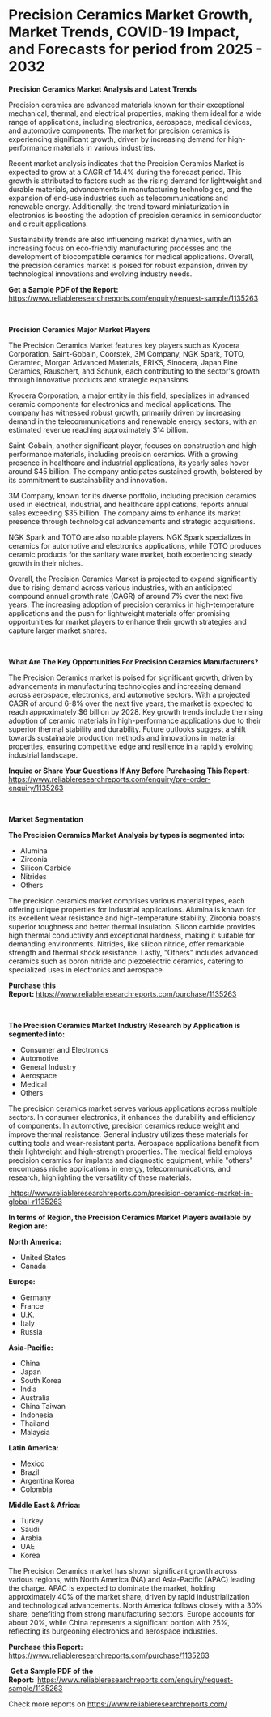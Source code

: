 <p><h1>Precision Ceramics Market Growth, Market Trends, COVID-19 Impact, and Forecasts for period from 2025 - 2032</h1></p><p><strong>Precision Ceramics Market Analysis and Latest Trends</strong></p>
<p><p>Precision ceramics are advanced materials known for their exceptional mechanical, thermal, and electrical properties, making them ideal for a wide range of applications, including electronics, aerospace, medical devices, and automotive components. The market for precision ceramics is experiencing significant growth, driven by increasing demand for high-performance materials in various industries.</p><p>Recent market analysis indicates that the Precision Ceramics Market is expected to grow at a CAGR of 14.4% during the forecast period. This growth is attributed to factors such as the rising demand for lightweight and durable materials, advancements in manufacturing technologies, and the expansion of end-use industries such as telecommunications and renewable energy. Additionally, the trend toward miniaturization in electronics is boosting the adoption of precision ceramics in semiconductor and circuit applications.</p><p>Sustainability trends are also influencing market dynamics, with an increasing focus on eco-friendly manufacturing processes and the development of biocompatible ceramics for medical applications. Overall, the precision ceramics market is poised for robust expansion, driven by technological innovations and evolving industry needs.</p></p>
<p><strong>Get a Sample PDF of the Report:&nbsp;</strong> <a href="https://www.reliableresearchreports.com/enquiry/request-sample/1135263?utm_campaign=3362&utm_medium=2&utm_source=Github&utm_content=ia&utm_term=01042025&utm_id=precision-ceramics">https://www.reliableresearchreports.com/enquiry/request-sample/1135263</a></p>
<p>&nbsp;</p>
<p><strong>Precision Ceramics Major Market Players</strong></p>
<p><p>The Precision Ceramics Market features key players such as Kyocera Corporation, Saint-Gobain, Coorstek, 3M Company, NGK Spark, TOTO, Ceramtec, Morgan Advanced Materials, ERIKS, Sinocera, Japan Fine Ceramics, Rauschert, and Schunk, each contributing to the sector's growth through innovative products and strategic expansions.</p><p>Kyocera Corporation, a major entity in this field, specializes in advanced ceramic components for electronics and medical applications. The company has witnessed robust growth, primarily driven by increasing demand in the telecommunications and renewable energy sectors, with an estimated revenue reaching approximately $14 billion.</p><p>Saint-Gobain, another significant player, focuses on construction and high-performance materials, including precision ceramics. With a growing presence in healthcare and industrial applications, its yearly sales hover around $45 billion. The company anticipates sustained growth, bolstered by its commitment to sustainability and innovation.</p><p>3M Company, known for its diverse portfolio, including precision ceramics used in electrical, industrial, and healthcare applications, reports annual sales exceeding $35 billion. The company aims to enhance its market presence through technological advancements and strategic acquisitions.</p><p>NGK Spark and TOTO are also notable players. NGK Spark specializes in ceramics for automotive and electronics applications, while TOTO produces ceramic products for the sanitary ware market, both experiencing steady growth in their niches.</p><p>Overall, the Precision Ceramics Market is projected to expand significantly due to rising demand across various industries, with an anticipated compound annual growth rate (CAGR) of around 7% over the next five years. The increasing adoption of precision ceramics in high-temperature applications and the push for lightweight materials offer promising opportunities for market players to enhance their growth strategies and capture larger market shares.</p></p>
<p>&nbsp;</p>
<p><strong>What Are The Key Opportunities For Precision Ceramics Manufacturers?</strong></p>
<p><p>The Precision Ceramics market is poised for significant growth, driven by advancements in manufacturing technologies and increasing demand across aerospace, electronics, and automotive sectors. With a projected CAGR of around 6-8% over the next five years, the market is expected to reach approximately $6 billion by 2028. Key growth trends include the rising adoption of ceramic materials in high-performance applications due to their superior thermal stability and durability. Future outlooks suggest a shift towards sustainable production methods and innovations in material properties, ensuring competitive edge and resilience in a rapidly evolving industrial landscape.</p></p>
<p><strong>Inquire or Share Your Questions If Any Before Purchasing This Report:</strong> <a href="https://www.reliableresearchreports.com/enquiry/pre-order-enquiry/1135263?utm_campaign=3362&utm_medium=2&utm_source=Github&utm_content=ia&utm_term=01042025&utm_id=precision-ceramics">https://www.reliableresearchreports.com/enquiry/pre-order-enquiry/1135263</a></p>
<p>&nbsp;</p>
<p><strong>Market Segmentation</strong></p>
<p><strong>The Precision Ceramics Market Analysis by types is segmented into:</strong></p>
<p><ul><li>Alumina</li><li>Zirconia</li><li>Silicon Carbide</li><li>Nitrides</li><li>Others</li></ul></p>
<p><p>The precision ceramics market comprises various material types, each offering unique properties for industrial applications. Alumina is known for its excellent wear resistance and high-temperature stability. Zirconia boasts superior toughness and better thermal insulation. Silicon carbide provides high thermal conductivity and exceptional hardness, making it suitable for demanding environments. Nitrides, like silicon nitride, offer remarkable strength and thermal shock resistance. Lastly, "Others" includes advanced ceramics such as boron nitride and piezoelectric ceramics, catering to specialized uses in electronics and aerospace.</p></p>
<p><strong>Purchase this Report:&nbsp;</strong><a href="https://www.reliableresearchreports.com/purchase/1135263?utm_campaign=3362&utm_medium=2&utm_source=Github&utm_content=ia&utm_term=01042025&utm_id=precision-ceramics">https://www.reliableresearchreports.com/purchase/1135263</a></p>
<p>&nbsp;</p>
<p><strong>The Precision Ceramics Market Industry Research by Application is segmented into:</strong></p>
<p><ul><li>Consumer and Electronics</li><li>Automotive</li><li>General Industry</li><li>Aerospace</li><li>Medical</li><li>Others</li></ul></p>
<p><p>The precision ceramics market serves various applications across multiple sectors. In consumer electronics, it enhances the durability and efficiency of components. In automotive, precision ceramics reduce weight and improve thermal resistance. General industry utilizes these materials for cutting tools and wear-resistant parts. Aerospace applications benefit from their lightweight and high-strength properties. The medical field employs precision ceramics for implants and diagnostic equipment, while "others" encompass niche applications in energy, telecommunications, and research, highlighting the versatility of these materials.</p></p>
<p><a href="https://www.reliableresearchreports.com/precision-ceramics-market-in-global-r1135263?utm_campaign=3362&utm_medium=2&utm_source=Github&utm_content=ia&utm_term=01042025&utm_id=precision-ceramics">&nbsp;https://www.reliableresearchreports.com/precision-ceramics-market-in-global-r1135263</a></p>
<p><strong>In terms of Region, the Precision Ceramics Market Players available by Region are:</strong></p>
<p>
    <p> <strong> North America: </strong>
        <ul>
            <li>United States</li>
            <li>Canada</li>
        </ul>
        </p> 
    <p> <strong> Europe: </strong>
        <ul>
            <li>Germany</li>
            <li>France</li>
            <li>U.K.</li>
            <li>Italy</li>
            <li>Russia</li>
        </ul>
        </p> 
    <p> <strong> Asia-Pacific: </strong>
        <ul>
            <li>China</li>
            <li>Japan</li>
            <li>South Korea</li>
            <li>India</li>
            <li>Australia</li>
            <li>China Taiwan</li>
            <li>Indonesia</li>
            <li>Thailand</li>
            <li>Malaysia</li>
        </ul>
        </p> 
    <p> <strong> Latin America: </strong>
        <ul>
            <li>Mexico</li>
            <li>Brazil</li>
            <li>Argentina Korea</li>
            <li>Colombia</li>
        </ul>
        </p> 
    <p> <strong> Middle East & Africa: </strong>
        <ul>
            <li>Turkey</li>
            <li>Saudi</li>
            <li>Arabia</li>
            <li>UAE</li>
            <li>Korea</li>
        </ul>
    </p>
    </p>
<p><p>The Precision Ceramics market has shown significant growth across various regions, with North America (NA) and Asia-Pacific (APAC) leading the charge. APAC is expected to dominate the market, holding approximately 40% of the market share, driven by rapid industrialization and technological advancements. North America follows closely with a 30% share, benefiting from strong manufacturing sectors. Europe accounts for about 20%, while China represents a significant portion with 25%, reflecting its burgeoning electronics and aerospace industries.</p></p>
<p><strong>Purchase this Report: </strong><a href="https://www.reliableresearchreports.com/purchase/1135263?utm_campaign=3362&utm_medium=2&utm_source=Github&utm_content=ia&utm_term=01042025&utm_id=precision-ceramics">https://www.reliableresearchreports.com/purchase/1135263</a></p>
<p>&nbsp;<strong>Get a Sample PDF of the Report:&nbsp;&nbsp;</strong><a href="https://www.reliableresearchreports.com/enquiry/request-sample/1135263?utm_campaign=3362&utm_medium=2&utm_source=Github&utm_content=ia&utm_term=01042025&utm_id=precision-ceramics">https://www.reliableresearchreports.com/enquiry/request-sample/1135263</a></p>
<p><strong></strong></p>
<p>Check more reports on <a href="https://www.reliableresearchreports.com/?utm_campaign=3362&utm_medium=2&utm_source=Github&utm_content=ia&utm_term=01042025&utm_id=precision-ceramics">https://www.reliableresearchreports.com/</a></p>